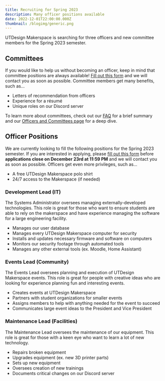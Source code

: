 ```yaml
---
title: Recruiting for Spring 2023
description: Many officer positions available
date: 2022-12-01T22:00:00.000Z
thumbnail: /blogimg/generic.png
---
```

U﻿TDesign Makerspace is searching for three officers and new committee members for the Spring 2023 semester.

## Committees
If you would like to help us without becoming an officer, keep in mind that committee positions are always available! [Fill out this form](https://forms.gle/QYUP22ji9SnL356R8) and we will contact you as soon as possible. Committee members get many benefits, such as...
- Letters of recommendation from officers
- Experience for a résumé
- Unique roles on our Discord server

To learn more about committees, check out our [FAQ](https://wiki.utd.ms/en/faq) for a brief summary and our [Officers and Committees page](https://wiki.utd.ms/en/team) for a deep dive.

## Officer Positions

We are currently looking to fill the following positions for the Spring 2023 semester. If you are interested in applying, please [fill out this form](https://forms.gle/QYUP22ji9SnL356R8) before **applications close on December 23rd at 11:59 PM** and we will contact you as soon as possible. Officers get even more privileges, such as...
- A free UTDesign Makerspace polo shirt
- 24/7 access to the Makerspace (if needed)

### Development Lead (IT)

The Systems Administrator oversees managing externally-developed technologies. This role is great for those who want to ensure students are able to rely on the makerspace and have experience managing the software for a large engineering facility.
- Manages our user database
- Manages every UTDesign Makerspace computer for security
- Installs and updates necessary firmware and software on computers
- Monitors our security footage through automated tools
- Manages any other external tools (ex. Moodle, Home Assistant)

### Events Lead (Community)

The Events Lead oversees planning and execution of UTDesign Makerspace events. This role is great for people with creative ideas who are looking for experience planning fun and interesting events.
- Creates events at UTDesign Makerspace
- Partners with student organizations for smaller events
- Assigns members to help with anything needed for the event to succeed
- Communicates large event ideas to the President and Vice President

### Maintenance Lead (Facilities)

The Maintenance Lead oversees the maintenance of our equipment. This role is great for those with a keen eye who want to learn a lot of new technology.
- Repairs broken equipment
- Upgrades equipment (ex. new 3D printer parts)
- Sets up new equipment
- Oversees creation of new trainings
- Documents critical changes on our Discord server